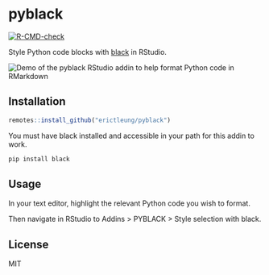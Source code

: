 
<!-- README.md is generated from README.Rmd. Please edit that file -->

# pyblack

<!-- badges: start -->

[![R-CMD-check](https://github.com/erictleung/pyblack/actions/workflows/R-CMD-check.yaml/badge.svg)](https://github.com/erictleung/pyblack/actions/workflows/R-CMD-check.yaml)
<!-- badges: end -->

Style Python code blocks with [black](https://github.com/psf/black) in
RStudio.

![Demo of the pyblack RStudio addin to help format Python code in
RMarkdown](man/figures/pyblack.gif)

## Installation

``` r
remotes::install_github("erictleung/pyblack")
```

You must have black installed and accessible in your path for this addin
to work.

``` bash
pip install black
```

## Usage

In your text editor, highlight the relevant Python code you wish to
format.

Then navigate in RStudio to Addins \> PYBLACK \> Style selection with
black.

## License

MIT
